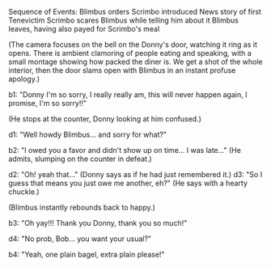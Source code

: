 Sequence of Events:
Blimbus orders
Scrimbo introduced
News story of first Tenevictim
Scrimbo scares Blimbus while telling him about it
Blimbus leaves, having also payed for Scrimbo's meal

(The camera focuses on the bell on the Donny's door, watching it ring as it opens. There is ambient clamoring of people eating and speaking, with a small montage showing how packed the diner is. We get a shot of the whole interior, then the door slams open with Blimbus in an instant profuse apology.)

b1: "Donny I'm so sorry, I really really am, this will never happen again, I promise, I'm so sorry!!"

(He stops at the counter, Donny looking at him confused.)

d1: "Well howdy Blimbus... and sorry for what?"

b2: "I owed you a favor and didn't show up on time... I was late..." (He admits, slumping on the counter in defeat.)

d2: "Oh! yeah that..." (Donny says as if he had just remembered it.)
d3: "So I guess that means you just owe me another, eh?" (He says with a hearty chuckle.)

(Blimbus instantly rebounds back to happy.)

b3: "Oh yay!!! Thank you Donny, thank you so much!"

d4: "No prob, Bob... you want your usual?"

b4: "Yeah, one plain bagel, extra plain please!"






